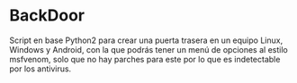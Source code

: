 # BackDoor
Script en base Python2 para crear una puerta trasera en un equipo Linux, Windows y Android, con la que podrás tener un menú de opciones al estilo msfvenom, solo que no hay parches para este por lo que es indetectable por los antivirus.

